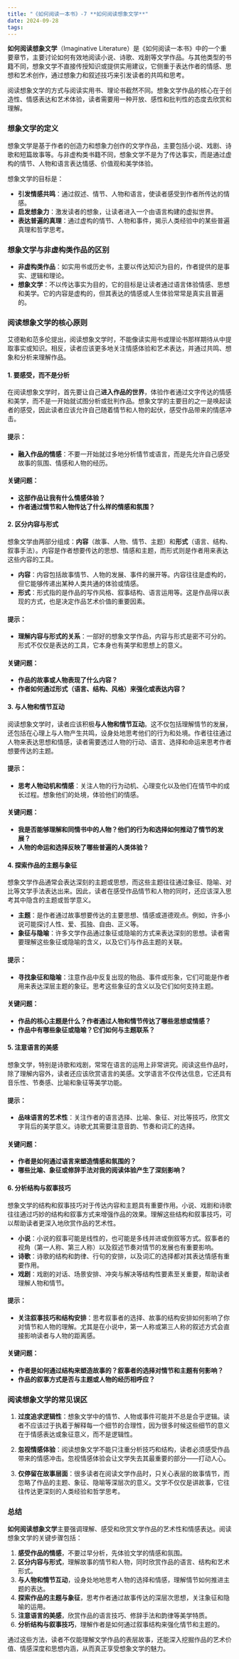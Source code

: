 ```yaml
---
title: "《如何阅读一本书》-7 **如何阅读想象文学**"
date: 2024-09-28
tags: 
---
```

**如何阅读想象文学**（Imaginative Literature）是《如何阅读一本书》中的一个重要章节，主要讨论如何有效地阅读小说、诗歌、戏剧等文学作品。与其他类型的书籍不同，想象文学不直接传授知识或提供实用建议，它侧重于表达作者的情感、思想和艺术创作，通过想象力和叙述技巧来引发读者的共鸣和思考。

阅读想象文学的方式与阅读实用书、理论书截然不同。想象文学作品的核心在于创造性、情感表达和艺术体验，读者需要用一种开放、感性和批判性的态度去欣赏和理解。

### 想象文学的定义

想象文学是基于作者的创造力和想象力创作的文学作品，主要包括小说、戏剧、诗歌和短篇故事等。与非虚构类书籍不同，想象文学不是为了传达事实，而是通过虚构的情节、人物和语言表达情感、价值观和美学体验。

想象文学的目标是：
- **引发情感共鸣**：通过叙述、情节、人物和语言，使读者感受到作者所传达的情感。
- **启发想象力**：激发读者的想象，让读者进入一个由语言构建的虚拟世界。
- **表达普遍的真理**：通过虚构的情节、人物和事件，揭示人类经验中的某些普遍真理和哲学思考。

### 想象文学与非虚构类作品的区别

- **非虚构类作品**：如实用书或历史书，主要以传达知识为目的，作者提供的是事实、逻辑和理论。
- **想象文学**：不以传达事实为目的，它的目标是让读者通过语言体验情感、思想和美学。它的内容是虚构的，但其表达的情感或人生体验常常是真实且普遍的。

### 阅读想象文学的核心原则

艾德勒和范多伦提出，阅读想象文学时，不能像读实用书或理论书那样期待从中提取事实或知识。相反，读者应该更多地关注情感体验和艺术表达，并通过共鸣、想象和分析来理解作品。

#### 1. **要感受，而不是分析**

在阅读想象文学时，首先要让自己**进入作品的世界**，体验作者通过文字传达的情感和美学，而不是一开始就试图分析或批判作品。想象文学的主要目的之一是唤起读者的感受，因此读者应该允许自己随着情节和人物的起伏，感受作品带来的情感冲击。

#### 提示：
- **融入作品的情感**：不要一开始就过多地分析情节或语言，而是先允许自己感受故事的氛围、情感和人物的经历。
  
#### 关键问题：
- **这部作品让我有什么情感体验？**
- **作者通过情节和人物传达了什么样的情感和氛围？**

#### 2. **区分内容与形式**

想象文学由两部分组成：**内容**（故事、人物、情节、主题）和**形式**（语言、结构、叙事手法）。内容是作者想要传达的思想、情感和主题，而形式则是作者用来表达这些内容的工具。

- **内容**：内容包括故事情节、人物的发展、事件的展开等。内容往往是虚构的，但它能够传递出某种人类共通的体验或情感。
- **形式**：形式指的是作品的写作风格、叙事结构、语言运用等。这是作品得以表现的方式，也是决定作品艺术价值的重要因素。

#### 提示：
- **理解内容与形式的关系**：一部好的想象文学作品，内容与形式是密不可分的。形式不仅仅是表达的工具，它本身也有美学和思想上的意义。
  
#### 关键问题：
- **作品的故事或人物表现了什么内容？**
- **作者如何通过形式（语言、结构、风格）来强化或表达内容？**

#### 3. **与人物和情节互动**

阅读想象文学时，读者应该积极**与人物和情节互动**。这不仅包括理解情节的发展，还包括在心理上与人物产生共鸣，设身处地思考他们的行为和处境。作者往往通过人物来表达思想和情感，读者需要透过人物的行动、语言、选择和命运来思考作者想要传达的主题。

#### 提示：
- **思考人物动机和情感**：关注人物的行为动机、心理变化以及他们在情节中的成长过程。想象他们的处境，体验他们的情感。
  
#### 关键问题：
- **我是否能够理解和同情书中的人物？他们的行为和选择如何推动了情节的发展？**
- **人物的命运和选择反映了哪些普遍的人类体验？**

#### 4. **探索作品的主题与象征**

想象文学作品通常会表达深刻的主题或思想，而这些主题往往通过象征、隐喻、对比等文学手法表达出来。因此，读者在感受作品情节和人物的同时，还应该深入思考其中隐含的主题或哲学意义。

- **主题**：是作者通过故事想要传达的主要思想、情感或道德观点。例如，许多小说可能探讨人性、爱、孤独、自由、正义等。
- **象征与隐喻**：许多文学作品通过象征或隐喻的方式来表达深刻的思想。读者需要理解这些象征或隐喻的含义，以及它们与作品主题的关联。

#### 提示：
- **寻找象征和隐喻**：注意作品中反复出现的物品、事件或形象，它们可能是作者用来表达深层主题的象征。思考这些象征的含义以及它们如何支持主题。
  
#### 关键问题：
- **作品的核心主题是什么？作者通过人物和情节传达了哪些思想或情感？**
- **作品中有哪些象征或隐喻？它们如何与主题联系？**

#### 5. **注意语言的美感**

想象文学，特别是诗歌和戏剧，常常在语言的运用上非常讲究。阅读这些作品时，除了理解内容外，读者还应该欣赏语言的美感。文学语言不仅传达信息，它还具有音乐性、节奏感、比喻和象征等美学功能。

#### 提示：
- **品味语言的艺术性**：关注作者的语言选择、比喻、象征、对比等技巧，欣赏文字背后的美学意义。诗歌尤其需要注意音韵、节奏和词汇的选择。
  
#### 关键问题：
- **作者是如何通过语言来塑造情感和氛围的？**
- **哪些比喻、象征或修辞手法对我的阅读体验产生了深刻影响？**

#### 6. **分析结构与叙事技巧**

想象文学的结构和叙事技巧对于传达内容和主题具有重要作用。小说、戏剧和诗歌往往通过巧妙的结构和叙事方式来增强作品的效果。理解这些结构和叙事技巧，可以帮助读者更深入地欣赏作品的艺术性。

- **小说**：小说的叙事可能是线性的，也可能是多线并进或倒叙等方式。叙事者的视角（第一人称、第三人称）以及叙述节奏对情节的发展也有重要影响。
- **诗歌**：诗歌的结构和韵律、行句的安排，以及词汇的选择都对其表达情感有重要作用。
- **戏剧**：戏剧的对话、场景安排、冲突与解决等结构性要素至关重要，帮助读者理解人物和情节。

#### 提示：
- **关注叙事技巧和结构安排**：思考叙事者的选择、故事的结构安排如何影响了你对情节和人物的理解。尤其是在小说中，第一人称或第三人称的叙述方式会直接影响读者与人物的距离感。
  
#### 关键问题：
- **作者是如何通过结构来塑造故事的？叙事者的选择对情节和主题有何影响？**
- **作品的叙事方式是否与主题或人物的经历相呼应？**

### 阅读想象文学的常见误区

1. **过度追求逻辑性**：想象文学中的情节、人物或事件可能并不总是合乎逻辑。读者不应该过于执着于解释每一个细节的合理性，因为很多时候这些细节的意义在于情感表达或象征意义，而不是逻辑性。



2. **忽视情感体验**：阅读想象文学不能只注重分析技巧和结构，读者必须感受作品带来的情感冲击。忽视情感体验会让文学失去其最重要的部分——打动人心。

3. **仅停留在故事层面**：很多读者在阅读文学作品时，只关心表层的故事情节，而忽略了作品的主题、象征、隐喻等深层次的意义。文学不仅仅是讲故事，它往往传达更深刻的人类经验和哲学思考。

### 总结

**如何阅读想象文学**主要强调理解、感受和欣赏文学作品的艺术性和情感表达。阅读想象文学的关键步骤包括：

1. **感受作品的情感**，不要过早分析，先体验文学的情感和氛围。
2. **区分内容与形式**，理解故事的情节和人物，同时欣赏作品的语言、结构和艺术形式。
3. **与人物和情节互动**，设身处地地思考人物的选择和情感，理解情节如何推进主题的表达。
4. **探索作品的主题与象征**，思考作者通过故事传达的深层次思想，关注象征和隐喻的运用。
5. **注意语言的美感**，欣赏作品的语言技巧、修辞手法和韵律等美学特质。
6. **分析结构与叙事技巧**，理解作者是如何通过叙事结构来强化情节和主题的。

通过这些方法，读者不仅能理解文学作品的表层故事，还能深入挖掘作品的艺术价值、情感深度和思想内涵，从而真正享受想象文学的魅力。